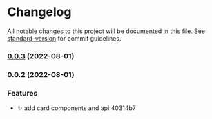 # Changelog

All notable changes to this project will be documented in this file. See [standard-version](https://github.com/conventional-changelog/standard-version) for commit guidelines.

### [0.0.3](https://github.com/JavierOrtunoRoig/svg-packs/compare/v0.0.2...v0.0.3) (2022-08-01)

### 0.0.2 (2022-08-01)


### Features

* :sparkles: add card components and api 40314b7
